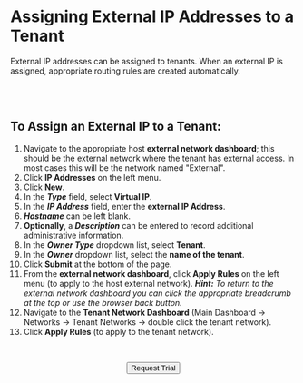 # Assigning External IP Addresses to a Tenant

External IP addresses can be assigned to tenants. When an external IP is assigned, appropriate routing rules are created automatically.

<br>
<br>


## To Assign an External IP to a Tenant:

1.  Navigate to the appropriate host **external network dashboard**; this should be the external network where the tenant has external access. In most cases this will be the network named "External".
2.  Click **IP Addresses** on the left menu.
3.  Click **New**.
4.  In the ***Type*** field, select **Virtual IP**.
5.  In the ***IP Address*** field, enter the **external IP Address**.
6.  ***Hostname*** can be left blank.
7.  **Optionally**, a ***Description*** can be entered to record additional administrative information.
8.  In the ***Owner Type*** dropdown list, select **Tenant**.
9.  In the ***Owner*** dropdown list, select the **name of the tenant**.
10.  Click **Submit** at the bottom of the page.
11.  From the **external network dashboard**, click **Apply Rules** on the left menu (to apply to the host external network). ***Hint:** To return to the external network dashboard you can click the appropriate breadcrumb at the top or use the browser back button.*
12.  Navigate to the **Tenant Network Dashboard** (Main Dashboard -> Networks -> Tenant Networks -> double click the tenant network).
13.  Click **Apply Rules** (to apply to the tenant network).

<br>

<div style="text-align:center; margin-bottom:5px">

  <a href="https://www.verge.io/test-drive#Demo-Section"><button class="button-cta">Request Trial</button></a>
</div>